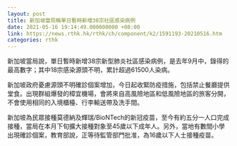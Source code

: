 ```yaml
---
layout: post
title: 新加坡當局稱單日暫時新增38宗社區感染病例
date: 2021-05-16 19:14:49.000000000 +08:00
link: https://news.rthk.hk/rthk/ch/component/k2/1591193-20210516.htm
categories: rthk
---
```


新加坡當局說，單日暫時新增38宗新型肺炎社區感染病例，是去年9月中，錄得的最高數字；其中18宗感染源頭不明，累計超過61500人染病。

新加坡政府憂慮源頭不明確診個案增加，今日起收緊防疫措施，包括禁止餐廳提供堂食。出現群組爆發的樟宜機場，會將來自高風險地區和低風險地區的旅客分開，不會使用相同的入境櫃檯、行李輸送帶及洗手間。

新加坡為民眾接種莫德納及輝瑞/BioNTech的新冠疫苗，至今有約五分一人口完成接種，當局在本月下旬擴大接種對象至45歲以下成年人。另外，當地有數間小學出現確診個案，教育部說，正等待監管部門批准，為16歲以下人士接種疫苗。
